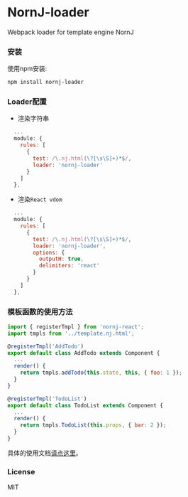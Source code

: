 ﻿# NornJ-loader
Webpack loader for template engine NornJ

### 安装

使用npm安装:

```sh
npm install nornj-loader
```

### Loader配置

* 渲染字符串

```js
  ...
  module: {
    rules: [
      {
        test: /\.nj.html(\?[\s\S]+)*$/,
        loader: 'nornj-loader'
      }
    ]
  },
```

* 渲染`React vdom`

```js
  ...
  module: {
    rules: [
      {
        test: /\.nj.html(\?[\s\S]+)*$/,
        loader: 'nornj-loader',
        options: {
          outputH: true,
          delimiters: 'react'
        }
      }
    ]
  },
```

### 模板函数的使用方法

```js
import { registerTmpl } from 'nornj-react';
import tmpls from '../template.nj.html';

@registerTmpl('AddTodo')
export default class AddTodo extends Component {
  ...
  render() {
    return tmpls.addTodo(this.state, this, { foo: 1 });
  }
}

@registerTmpl('TodoList')
export default class TodoList extends Component {
  ...
  render() {
    return tmpls.TodoList(this.props, { bar: 2 });
  }
}
```

具体的使用文档[请点这里](https://github.com/joe-sky/nornj/blob/master/docs/%E5%9C%A8%E7%8B%AC%E7%AB%8B%E6%A8%A1%E6%9D%BF%E6%96%87%E4%BB%B6%E4%B8%AD%E5%88%86%E6%A8%A1%E5%9D%97%E6%9E%84%E5%BB%BA.md)。

### License

MIT
